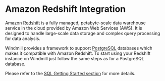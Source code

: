# Amazon Redshift Integration

Amazon [Redshift](https://aws.amazon.com/redshift/) is a fully managed, petabyte-scale data warehouse service in the cloud provided by Amazon Web Services (AWS).
It is designed to handle large-scale data storage and complex query processing for data analysis.

Windmill provides a framework to support [PostgreSQL](./postgresql.md) databases which makes it compatible with Amazon Redshift. To start using your Redshift instance on Windmill just follow the same steps as for a PostgreSQL database.

Please refer to the [SQL Getting Started section](../getting_started/0_scripts_quickstart/5_sql_quickstart/index.mdx) for more details.

